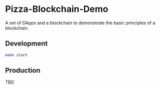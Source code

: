 # Pizza-Blockchain-Demo

A set of DApps and a blockchain to demonstrate the basic principles of a blockchain.

## Development

``` bash
make start
```

## Production

TBD

